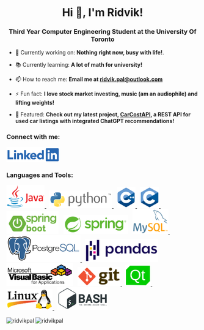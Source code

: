 <h1 align="center">Hi 👋, I'm Ridvik! </h1>
<h3 align="center">Third Year Computer Engineering Student at the University Of Toronto</h3>

- 🔭 Currently working on: **Nothing right now, busy with life!**.

- 📚 Currently learning: **A lot of math for university!**
 
- 📫 How to reach me: **Email me at [ridvik.pal@outlook.com](mailto:ridvik.pal@outlook.com)**

- ⚡ Fun fact: **I love stock market investing, music (am an audiophile) and lifting weights!**

- 🚩 Featured: **Check out my latest project, [CarCostAPI](https://github.com/ridvikpal/CarCartAPI), a REST API for used car listings with integrated ChatGPT recommendations!**

<h3 align="left">Connect with me:</h3>
<p align="left">
<a href="https://www.linkedin.com/in/ridvik-pal/" target="blank"><img align="center" src="icons_outlined/linkedin_logo_outlined.png" alt="ridvikpal" height="40" width=auto /></a>
</p>

<h3 align="left">Languages and Tools:</h3>

<p align="left">
    <a href="https://www.java.com" target="_blank" rel="noreferrer"> <img src="icons_outlined/java_icon_outlined.png" alt="java" width=auto height="60"/> </a>
    &nbsp;
    <a href="https://www.python.org" target="_blank" rel="noreferrer"> <img src="icons_outlined/python_logo_outlined.png" alt="python" width=auto height="45"/> </a>
    &nbsp;
    <a href="https://www.w3schools.com/cpp/" target="_blank" rel="noreferrer"> <img src="icons_outlined/C++_logo.png" alt="cplusplus" width=auto height="55"/> </a>
    &nbsp;
    <a href="https://www.cprogramming.com/" target="_blank" rel="noreferrer"> <img src="icons_outlined/C_logo_outlined.png" alt="c" width=auto height="55"/> </a>
    &nbsp;
    <a href="https://spring.io/projects/spring-boot" target="_blank" rel="noreferrer"> <img src="icons_outlined/spring_boot_logo_outlined.png" alt="bash" width=auto height="60"/></a>
    &nbsp;
    <a href="https://spring.io/projects/spring-framework" target="_blank" rel="noreferrer"> <img src="icons_outlined/spring_logo_outlined.png" alt="bash" width=auto height="50"/></a>
    &nbsp;
    <a href="https://www.mysql.com/" target="_blank" rel="noreferrer"> <img src="icons_outlined/mysql_logo_outlined.png" alt="mysql" width=auto height="65"/> </a>
    &nbsp;
    <a href="https://www.postgresql.org/" target="_blank" rel="noreferrer"> <img src="icons_outlined/postgresql_logo_outlined.png" alt="mysql" width=auto height="70"/> </a>
    &nbsp;
    <a href="" target="_blank" rel="noreferrer"> <img src="icons_outlined/pandas_logo_outlined.png" alt="bash" width=auto height="60"/></a>
    &nbsp;
    <a href="https://learn.microsoft.com/en-us/office/vba/library-reference/concepts/getting-started-with-vba-in-office" target="_blank" rel="noreferrer"> <img src="icons_outlined/vba_logo_outlined.png" alt="bash" width=auto height="60"/></a>
    &nbsp;
    <a href="https://git-scm.com/" target="_blank" rel="noreferrer"> <img src="icons_outlined/git_icon_outlined.png" alt="git" width=auto height="50"/> </a>
    &nbsp;
    <a href="https://www.qt.io/" target="_blank" rel="noreferrer"> <img src="icons_outlined/qt_logo_outlined.png" alt="qt" width=auto height="55"/> </a>
    &nbsp;
    <a href="https://www.linux.com/what-is-linux/" target="_blank" rel="noreferrer"> <img src="icons_outlined/linux_logo_outlined.png" alt="linux" width=auto height="55"/> </a>
    &nbsp;
    <a href="https://www.gnu.org/software/bash/" target="_blank" rel="noreferrer"> <img src="icons_outlined/bash_icon_outlined.png" alt="bash" width=auto height="60"/></a>
    &nbsp;
</p>

<p>
    <img align="center" src="https://github-readme-stats.vercel.app/api/top-langs?username=ridvikpal&show_icons=true&locale=en&layout=compact" alt="ridvikpal" />
    <img align="center" src="https://github-readme-streak-stats.herokuapp.com/?user=ridvikpal&" alt="ridvikpal" />
</p>

<!-- <p>&nbsp;<img align="center" src="https://github-readme-stats.vercel.app/api?username=ridvikpal&show_icons=true&locale=en" alt="ridvikpal" /></p> -->
